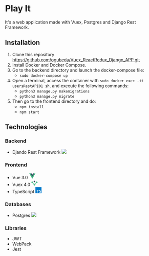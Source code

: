 # Play It

It's a web application made with Vuex, Postgres and Django Rest Framework.

## Installation

1. Clone this repository https://github.com/ogubeda/Vuex_ReactRedux_Django_APP.git
2. Install Docker and Docker Compose.
3. Go to the backend directory and launch the docker-compose file:
    - `sudo docker-compose up`
4. Open a terminal, access the container with `sudo docker exec -it usersRestAPI01 sh`, and execute the following commands:
    - `python3 manage.py makemigrations`
    - `python3 manage.py migrate`
5. Then go to the frontend directory and do:
    - `npm install`
    - `npm start`

## Technologies

### Backend
- Djando Rest Framework <code><img height="20" src="https://icon-library.com/images/django-icon/django-icon-0.jpg"></code>

### Frontend
- Vue 3.0 <code><img height="20" src="https://raw.githubusercontent.com/github/explore/80688e429a7d4ef2fca1e82350fe8e3517d3494d/topics/vue/vue.png"></code>
- Vuex 4.0 <code><img height="20" src="https://raw.githubusercontent.com/justintaddei/v-shared-element/assets/logo.png"></code>
- TypeScript <code><img height="20" src="https://raw.githubusercontent.com/github/explore/80688e429a7d4ef2fca1e82350fe8e3517d3494d/topics/typescript/typescript.png"></code>

### Databases 
- Postgres <code><img height="20" src="https://cdn.iconscout.com/icon/free/png-512/postgresql-226047.png"></code>

### Libraries
- JWT
- WebPack
- Jest